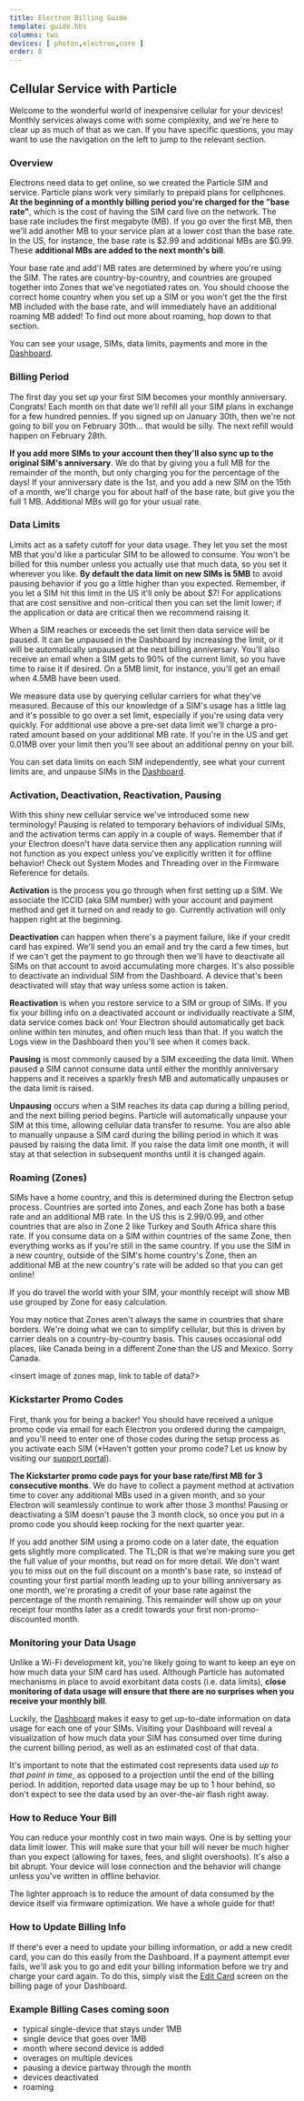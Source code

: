 ```yaml
---
title: Electron Billing Guide
template: guide.hbs
columns: two
devices: [ photon,electron,core ]
order: 8
---
```


## Cellular Service with Particle
Welcome to the wonderful world of inexpensive cellular for your devices! Monthly services always come with some complexity, and we're here to clear up as much of that as we can. If you have specific questions, you may want to use the navigation on the left to jump to the relevant section.

### Overview
Electrons need data to get online, so we created the Particle SIM and service. Particle plans work very similarly to prepaid plans for cellphones. **At the beginning of a monthly billing period you're charged for the "base rate"**, which is the cost of having the SIM card live on the network. The base rate includes the first megabyte (MB). If you go over the first MB, then we'll add another MB to your service plan at a lower cost than the base rate. In the US, for instance, the base rate is $2.99 and additional MBs are $0.99. These **additional MBs are added to the next month's bill**.

Your base rate and add'l MB rates are determined by where you're using the SIM. The rates are country-by-country, and countries are grouped together into Zones that we've negotiated rates on. You should choose the correct home country when you set up a SIM or you won't get the the first MB included with the base rate, and will immediately have an additional roaming MB added! To find out more about roaming, hop down to that section.

You can see your usage, SIMs, data limits, payments and more in the [Dashboard](https://dashboard.particle.io/).

### Billing Period
The first day you set up your first SIM becomes your monthly anniversary. Congrats! Each month on that date we'll refill all your SIM plans in exchange for a few hundred pennies. If you signed up on January 30th, then we're not going to bill you on February 30th... that would be silly. The next refill would happen on February 28th.

**If you add more SIMs to your account then they'll also sync up to the original SIM's anniversary**. We do that by giving you a full MB for the remainder of the month, but only charging you for the percentage of the days! If your anniversary date is the 1st, and you add a new SIM on the 15th of a month, we'll charge you for about half of the base rate, but give you the full 1 MB. Additional MBs will go for your usual rate.

### Data Limits
Limits act as a safety cutoff for your data usage. They let you set the most MB that you'd like a particular SIM to be allowed to consume. You won't be billed for this number unless you actually use that much data, so you set it wherever you like. **By default the data limit on new SIMs is 5MB** to avoid pausing behavior if you go a little higher than you expected. Remember, if you let a SIM hit this limit in the US it'll only be about $7! For applications that are cost sensitive and non-critical then you can set the limit lower; if the application or data are critical then we recommend raising it.

When a SIM reaches or exceeds the set limit then data service will be paused. It can be unpaused in the Dashboard by increasing the limit, or it will be automatically unpaused at the next billing anniversary. You'll also receive an email when a SIM gets to 90% of the current limit, so you have time to raise it if desired. On a 5MB limit, for instance, you'll get an email when 4.5MB have been used.

We measure data use by querying cellular carriers for what they've measured. Because of this our knowledge of a SIM's usage has a little lag and it's possible to go over a set limit, especially if you're using data very quickly. For additional use above a pre-set data limit we'll charge a pro-rated amount based on your additional MB rate. If you're in the US and get 0.01MB over your limit then you'll see about an additional penny on your bill.

You can set data limits on each SIM independently, see what your current limits are, and unpause SIMs in the [Dashboard](https://dashboard.particle.io).

### Activation, Deactivation, Reactivation, Pausing
With this shiny new cellular service we've introduced some new terminology! Pausing is related to temporary behaviors of individual SIMs, and the activation terms can apply in a couple of ways. Remember that if your Electron doesn't have data service then any application running will not function as you expect unless you've explicitly written it for offline behavior! Check out System Modes and Threading over in the Firmware Reference for details.

**Activation** is the process you go through when first setting up a SIM. We associate the ICCID (aka SIM number) with your account and payment method and get it turned on and ready to go. Currently activation will only happen right at the beginning.

**Deactivation** can happen when there's a payment failure, like if your credit card has expired. We'll send you an email and try the card a few times, but if we can't get the payment to go through then we'll have to deactivate all SIMs on that account to avoid accumulating more charges. It's also possible to deactivate an individual SIM from the Dashboard. A device that's been deactivated will stay that way unless some action is taken. <insert dashboard expanded menu screenshot here>

**Reactivation** is when you restore service to a SIM or group of SIMs. If you fix your billing info on a deactivated account or individually reactivate a SIM, data service comes back on! Your Electron should automatically get back online within ten minutes, and often much less than that. If you watch the Logs view in the Dashboard then you'll see when it comes back.

**Pausing** is most commonly caused by a SIM exceeding the data limit. When paused a SIM cannot consume data until either the monthly anniversary happens and it receives a sparkly fresh MB and automatically unpauses or the data limit is raised. 

**Unpausing** occurs when a SIM reaches its data cap during a billing period, and the next billing period begins. Particle will automatically unpause your SIM at this time, allowing cellular data transfer to resume. You are also able to manually unpause a SIM card during the billing period in which it was paused by raising the data limit. If you raise the data limit one month, it will stay at that selection in subsequent months until it is changed again.
    
### Roaming (Zones)
SIMs have a home country, and this is determined during the Electron setup process. Countries are sorted into Zones, and each Zone has both a base rate and an additional MB rate. In the US this is $2.99/$0.99, and other countries that are also in Zone 2 like Turkey and South Africa share this rate. If you consume data on a SIM within countries of the same Zone, then everything works as if you're still in the same country. If you use the SIM in a new country, outside of the SIM's home country's Zone, then an additional MB at the new country's rate will be added so that you can get online!

If you do travel the world with your SIM, your monthly receipt will show MB use grouped by Zone for easy calculation.

You may notice that Zones aren't always the same in countries that share borders. We're doing what we can to simplify cellular, but this is driven by carrier deals on a country-by-country basis. This causes occasional odd places, like Canada being in a different Zone than the US and Mexico. Sorry Canada.

<insert image of zones map, link to table of data?>

### Kickstarter Promo Codes
First, thank you for being a backer! You should have received a unique promo code via email for each Electron you ordered during the campaign, and you'll need to enter one of those codes during the setup process as you activate each SIM (*Haven't gotten your promo code? Let us know by visiting our [support portal](https://docs.particle.io/support)).

**The Kickstarter promo code pays for your base rate/first MB for 3 consecutive months**. We do have to collect a payment method at activation time to cover any additional MBs used in a given month, and so your Electron will seamlessly continue to work after those 3 months! Pausing or deactivating a SIM doesn't pause the 3 month clock, so once you put in a promo code you should keep rocking for the next quarter year.

If you add another SIM using a promo code on a later date, the equation gets slightly more complicated. The TL;DR is that we're making sure you get the full value of your months, but read on for more detail. We don't want you to miss out on the full discount on a month's base rate, so instead of counting your first partial month leading up to your billing anniversary as one month, we're prorating a credit of your base rate against the percentage of the month remaining. This remainder will show up on your receipt four months later as a credit towards your first non-promo-discounted month.

### Monitoring your Data Usage

Unlike a Wi-Fi development kit, you're likely going to want to keep an eye on how much data your SIM card has used. Although Particle has automated mechanisms in place to avoid exorbitant data costs (i.e. data limits), **close monitoring of data usage will ensure that there are no surprises when you receive your monthly bill**.

Luckily, the [Dashboard](https://dashboard.particle.io/billing) makes it easy to get up-to-date information on data usage for each one of your SIMs. Visiting your Dashboard will reveal a visualization of how much data your SIM has consumed over time during the current billing period, as well as an estimated cost of that data. 

<Add a screenshot of the data usage sparkline>

It's important to note that the estimated cost represents data used *up to that point in time*, as opposed to a projection until the end of the billing period. In addition, reported data usage may be up to 1 hour behind, so don't expect to see the data used by an over-the-air flash right away.


### How to Reduce Your Bill
You can reduce your monthly cost in two main ways. One is by setting your data limit lower. This will make sure that your bill will never be much higher than you expect (allowing for taxes, fees, and slight overshoots). It's also a bit abrupt. Your device will lose connection and the behavior will change unless you've written in offline behavior.

The lighter approach is to reduce the amount of data consumed by the device itself via firmware optimization. We have a whole guide for that! <insert link to data guide>

### How to Update Billing Info
If there's ever a need to update your billing information, or add a new credit card, you can do this easily from the Dashboard. If a payment attempt ever fails, we'll ask you to go and edit your billing information before we try and charge your card again. To do this, simply visit the [Edit Card](https://dashboard.particle.io/billing/edit-card) screen on the billing page of your Dashboard.

<Add a screenshot of the Edit Card modal>

### Example Billing Cases **coming soon**
- typical single-device that stays under 1MB
- single device that goes over 1MB
- month where second device is added
- overages on multiple devices
- pausing a device partway through the month
- devices deactivated
- roaming

